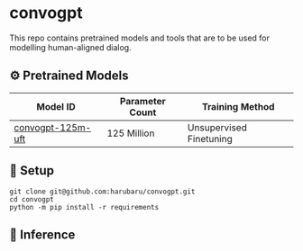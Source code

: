 # convogpt
This repo contains pretrained models and tools that are to be used for modelling human-aligned dialog.

## ⚙️ Pretrained Models
| Model ID   | Parameter Count | Training Method |
|------------|-----------------|-----------------|
| [convogpt-125m-uft](https://huggingface.co/hakurei/convogpt/tree/main/125m-uft) | 125 Million | Unsupervised Finetuning |

## 🔑 Setup

```shell
git clone git@github.com:harubaru/convogpt.git
cd convogpt
python -m pip install -r requirements
```

## 🤖 Inference
```python
```
